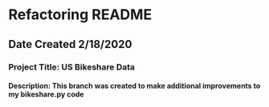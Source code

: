 # Refactoring README
## Date Created 2/18/2020
### Project Title: US Bikeshare Data
#### Description: This branch was created to make additional improvements to my bikeshare.py code
